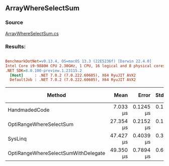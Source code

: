 ﻿## ArrayWhereSelectSum

### Source
[ArrayWhereSelectSum.cs](../../src/OptiLinq.Benchmark/ArrayWhereSelectSum.cs)

### Results:
``` ini

BenchmarkDotNet=v0.13.4, OS=macOS 13.3 (22E5236f) [Darwin 22.4.0]
Intel Core i9-9880H CPU 2.30GHz, 1 CPU, 16 logical and 8 physical cores
.NET SDK=8.0.100-preview.1.23115.2
  [Host]     : .NET 7.0.2 (7.0.222.60605), X64 RyuJIT AVX2
  DefaultJob : .NET 7.0.2 (7.0.222.60605), X64 RyuJIT AVX2


```
|                              Method |      Mean |     Error |    StdDev |        Ratio | RatioSD | Allocated | Alloc Ratio |
|------------------------------------ |----------:|----------:|----------:|-------------:|--------:|----------:|------------:|
|                       HandmadedCode |  7.033 μs | 0.1245 μs | 0.1104 μs |     baseline |         |         - |          NA |
|             OptiRangeWhereSelectSum | 27.354 μs | 0.2152 μs | 0.1797 μs | 3.90x slower |   0.06x |      32 B |          NA |
|                             SysLinq | 47.427 μs | 0.4039 μs | 0.3372 μs | 6.76x slower |   0.11x |     104 B |          NA |
| OptiRangeWhereSelectSumWithDelegate | 49.350 μs | 0.7894 μs | 0.6592 μs | 7.04x slower |   0.14x |      40 B |          NA |
